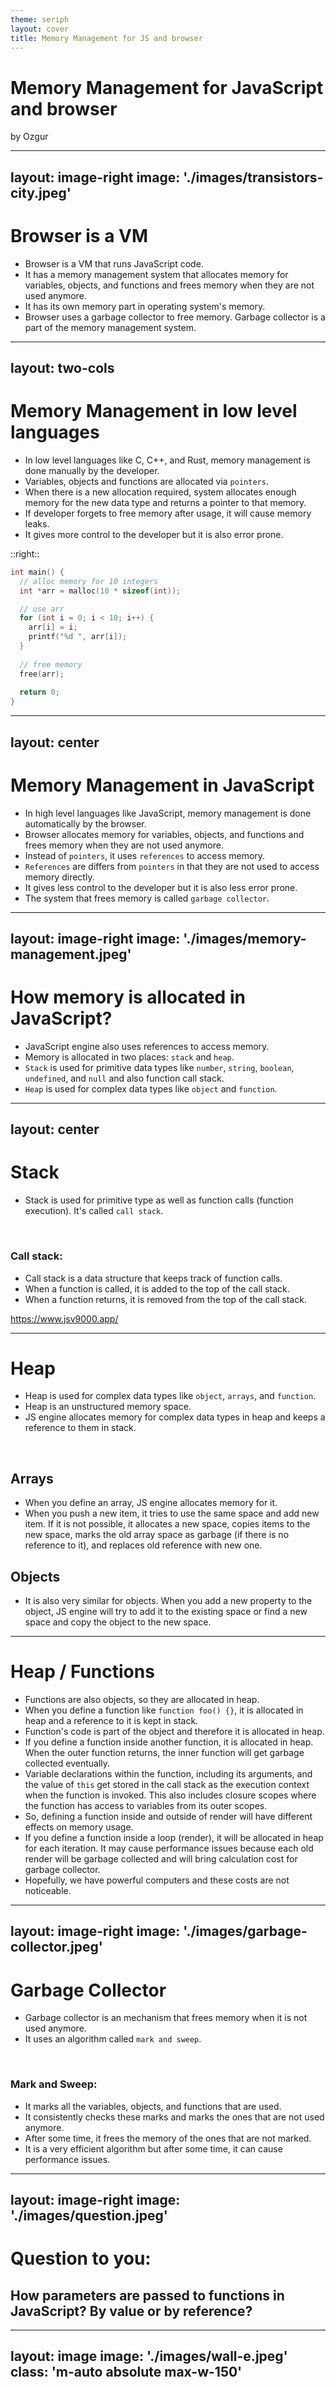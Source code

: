 ```yaml
---
theme: seriph
layout: cover
title: Memory Management for JS and browser
---
```


# Memory Management for JavaScript and browser

by Ozgur

---
layout: image-right
image: './images/transistors-city.jpeg'
---

# Browser is a VM

- Browser is a VM that runs JavaScript code.
- It has a memory management system that allocates memory for variables, objects, and functions and frees memory when they are not used anymore.
- It has its own memory part in operating system's memory.
- Browser uses a garbage collector to free memory. Garbage collector is a part of the memory management system.

---
layout: two-cols
---

# Memory Management in low level languages

- In low level languages like C, C++, and Rust, memory management is done manually by the developer.
- Variables, objects and functions are allocated via `pointers`.
- When there is a new allocation required, system allocates enough memory for the new data type and returns a pointer to that memory.
- If developer forgets to free memory after usage, it will cause memory leaks.
- It gives more control to the developer but it is also error prone.

::right::

```c
int main() {
  // alloc memory for 10 integers
  int *arr = malloc(10 * sizeof(int));

  // use arr
  for (int i = 0; i < 10; i++) {
    arr[i] = i;
    printf("%d ", arr[i]);
  }
  
  // free memory
  free(arr);
  
  return 0;
}
```

---
layout: center
---

# Memory Management in JavaScript

- In high level languages like JavaScript, memory management is done automatically by the browser.
- Browser allocates memory for variables, objects, and functions and frees memory when they are not used anymore.
- Instead of `pointers`, it uses `references` to access memory.
- `References` are differs from `pointers` in that they are not used to access memory directly.
- It gives less control to the developer but it is also less error prone.
- The system that frees memory is called `garbage collector`.

---
layout: image-right
image: './images/memory-management.jpeg'
---

# How memory is allocated in JavaScript?

- JavaScript engine also uses references to access memory.
- Memory is allocated in two places: `stack` and `heap`.
- `Stack` is used for primitive data types like `number`, `string`, `boolean`, `undefined`, and `null` and also function call stack.
- `Heap` is used for complex data types like `object` and `function`.

---
layout: center
---

# Stack

- Stack is used for primitive type as well as function calls (function execution). It's called `call stack`.

<br>

### Call stack:

- Call stack is a data structure that keeps track of function calls.
- When a function is called, it is added to the top of the call stack.
- When a function returns, it is removed from the top of the call stack.

https://www.jsv9000.app/

---

# Heap

- Heap is used for complex data types like `object`, `arrays`, and `function`.
- Heap is an unstructured memory space.
- JS engine allocates memory for complex data types in heap and keeps a reference to them in stack.

<br>

## Arrays

- When you define an array, JS engine allocates memory for it. 
- When you push a new item, it tries to use the same space and add new item. If it is not possible, it allocates a new space, copies items to the new space, marks the old array space as garbage (if there is no reference to it), and replaces old reference with new one.

## Objects

- It is also very similar for objects. When you add a new property to the object, JS engine will try to add it to the existing space or find a new space and copy the object to the new space.

---

# Heap / Functions

- Functions are also objects, so they are allocated in heap.
- When you define a function like `function foo() {}`, it is allocated in heap and a reference to it is kept in stack.
- Function's code is part of the object and therefore it is allocated in heap.
- If you define a function inside another function, it is allocated in heap. When the outer function returns, the inner function will get garbage collected eventually.
- Variable declarations within the function, including its arguments, and the value of `this` get stored in the call stack as the execution context when the function is invoked. This also includes closure scopes where the function has access to variables from its outer scopes.
- So, defining a function inside and outside of render will have different effects on memory usage.
- If you define a function inside a loop (render), it will be allocated in heap for each iteration. It may cause performance issues because each old render will be garbage collected and will bring calculation cost for garbage collector.
- Hopefully, we have powerful computers and these costs are not noticeable.

---
layout: image-right
image: './images/garbage-collector.jpeg'
---

# Garbage Collector

- Garbage collector is an mechanism that frees memory when it is not used anymore.
- It uses an algorithm called `mark and sweep`.

<br>

### Mark and Sweep:

- It marks all the variables, objects, and functions that are used.
- It consistently checks these marks and marks the ones that are not used anymore.
- After some time, it frees the memory of the ones that are not marked.
- It is a very efficient algorithm but after some time, it can cause performance issues.

---
layout: image-right
image: './images/question.jpeg'
---

# Question to you:

## How parameters are passed to functions in JavaScript? By value or by reference?

---
layout: image
image: './images/wall-e.jpeg'
class: 'm-auto absolute max-w-150'
---
